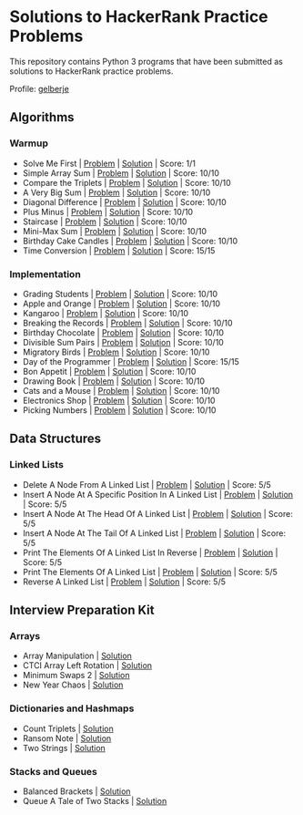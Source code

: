 # Solutions to HackerRank Practice Problems
This repository contains Python 3 programs that have been submitted as solutions to HackerRank practice problems.

Profile: [gelberje](https://www.hackerrank.com/gelberje)

## Algorithms
### Warmup
  - Solve Me First | [Problem](https://www.hackerrank.com/challenges/solve-me-first/problem) | [Solution](https://github.com/jordan-gelber/hackerrank-solutions/blob/master/algorithms/warmup/solve-me-first.py) | Score: 1/1
  - Simple Array Sum | [Problem](https://www.hackerrank.com/challenges/simple-array-sum/problem) | [Solution](https://github.com/jordan-gelber/hackerrank-solutions/blob/master/algorithms/warmup/simple-array-sum.py) | Score: 10/10
  - Compare the Triplets | [Problem](https://www.hackerrank.com/challenges/compare-the-triplets/problem) | [Solution](https://github.com/jordan-gelber/hackerrank-solutions/blob/master/algorithms/warmup/compare-the-triplets.py) | Score: 10/10
  - A Very Big Sum | [Problem](https://www.hackerrank.com/challenges/a-very-big-sum/problem) | [Solution](https://github.com/jordan-gelber/hackerrank-solutions/blob/master/algorithms/warmup/a-very-big-sum.py) | Score: 10/10
  - Diagonal Difference | [Problem](https://www.hackerrank.com/challenges/diagonal-difference/problem) | [Solution](https://github.com/jordan-gelber/hackerrank-solutions/blob/master/algorithms/diagonal-difference.py) | Score: 10/10
  - Plus Minus | [Problem](https://www.hackerrank.com/challenges/plus-minus/problem) | [Solution](https://github.com/jordan-gelber/hackerrank-solutions/blob/master/algorithms/plus-minus.py) | Score: 10/10
  - Staircase | [Problem](https://www.hackerrank.com/challenges/staircase/problem) | [Solution](https://github.com/jordan-gelber/hackerrank-solutions/blob/master/algorithms/staircase.py) | Score: 10/10
  - Mini-Max Sum | [Problem](https://www.hackerrank.com/challenges/mini-max-sum/problem) | [Solution](https://github.com/jordan-gelber/hackerrank-solutions/blob/master/algorithms/warmup/mini-max-sum.py) | Score: 10/10
  - Birthday Cake Candles | [Problem](https://www.hackerrank.com/challenges/birthday-cake-candles/problem) | [Solution](https://github.com/jordan-gelber/hackerrank-solutions/blob/master/algorithms/warmup/birthday-cake-candles.py) | Score: 10/10
  - Time Conversion | [Problem](https://www.hackerrank.com/challenges/time-conversion/problem) | [Solution](https://github.com/jordan-gelber/hackerrank-solutions/blob/master/algorithms/warmup/time-conversion.py) | Score: 15/15
### Implementation
  - Grading Students | [Problem](https://www.hackerrank.com/challenges/grading/problem) | [Solution](https://github.com/jordan-gelber/hackerrank-solutions/blob/master/algorithms/implementation/grading.py) | Score: 10/10
  - Apple and Orange | [Problem](https://www.hackerrank.com/challenges/apple-and-orange/problem) | [Solution](https://github.com/jordan-gelber/hackerrank-solutions/blob/master/algorithms/implementation/apple-and-orange.py) | Score: 10/10
  - Kangaroo | [Problem](https://www.hackerrank.com/challenges/kangaroo/problem) | [Solution](https://github.com/jordan-gelber/hackerrank-solutions/blob/master/algorithms/implementation/kangaroo.py) | Score: 10/10
  - Breaking the Records | [Problem](https://www.hackerrank.com/challenges/breaking-best-and-worst-records/problem) | [Solution](https://github.com/jordan-gelber/hackerrank-solutions/blob/master/algorithms/implementation/breaking-best-and-worst-records.py) | Score: 10/10
  - Birthday Chocolate | [Problem](https://www.hackerrank.com/challenges/the-birthday-bar/problem) | [Solution](https://github.com/jordan-gelber/hackerrank-solutions/blob/master/algorithms/implementation/the-birthday-bar.py) | Score: 10/10
  - Divisible Sum Pairs | [Problem](https://www.hackerrank.com/challenges/divisible-sum-pairs/problem) | [Solution](https://github.com/jordan-gelber/hackerrank-solutions/blob/master/algorithms/implementation/divisible-sum-pairs.py) | Score: 10/10
  - Migratory Birds | [Problem](https://www.hackerrank.com/challenges/migratory-birds/problem) | [Solution](https://github.com/jordan-gelber/hackerrank-solutions/blob/master/algorithms/implementation/migratory-birds.py) | Score: 10/10
  - Day of the Programmer | [Problem](https://www.hackerrank.com/challenges/day-of-the-programmer/problem) | [Solution](https://github.com/jordan-gelber/hackerrank-solutions/blob/master/algorithms/implementation/day-of-the-programmer.py) | Score: 15/15
  - Bon Appetit | [Problem](https://www.hackerrank.com/challenges/bon-appetit/problem) | [Solution](https://github.com/jordan-gelber/hackerrank-solutions/blob/master/algorithms/implementation/bon-appetit.py) | Score: 10/10
  - Drawing Book | [Problem](https://www.hackerrank.com/challenges/drawing-book/problem) | [Solution](https://github.com/jordan-gelber/hackerrank-solutions/blob/master/algorithms/implementation/drawing-book.py) | Score: 10/10
  - Cats and a Mouse | [Problem](https://www.hackerrank.com/challenges/cats-and-a-mouse/problem) | [Solution](https://github.com/jordan-gelber/hackerrank-solutions/blob/master/algorithms/implementation/cats-and-a-mouse.py) | Score: 10/10
  - Electronics Shop | [Problem](https://www.hackerrank.com/challenges/electronics-shop/problem) | [Solution](https://github.com/jordan-gelber/hackerrank-solutions/blob/master/algorithms/implementation/electronics-shop.py) | Score: 10/10
  - Picking Numbers | [Problem](https://www.hackerrank.com/challenges/picking-numbers/problem) | [Solution](https://github.com/jordan-gelber/hackerrank-solutions/blob/master/algorithms/implementation/picking-numbers.py) | Score: 10/10
## Data Structures
### Linked Lists
  - Delete A Node From A Linked List | [Problem](https://www.hackerrank.com/challenges/delete-a-node-from-a-linked-list/problem) | [Solution](https://github.com/jordan-gelber/hackerrank-solutions/blob/master/data-structures/linked-lists/delete-a-node-from-a-linked-list.py) | Score: 5/5
  - Insert A Node At A Specific Position In A Linked List | [Problem](https://www.hackerrank.com/challenges/insert-a-node-at-a-specific-position-in-a-linked-list/problem) | [Solution](https://github.com/jordan-gelber/hackerrank-solutions/blob/master/data-structures/linked-lists/insert-a-node-at-a-specific-position-in-a-linked-list.py) | Score: 5/5
  - Insert A Node At The Head Of A Linked List | [Problem](https://www.hackerrank.com/challenges/insert-a-node-at-the-head-of-a-linked-list/problem) | [Solution](https://github.com/jordan-gelber/hackerrank-solutions/blob/master/data-structures/linked-lists/insert-a-node-at-the-head-of-a-linked-list.py) | Score: 5/5
  - Insert A Node At The Tail Of A Linked List | [Problem](https://www.hackerrank.com/challenges/insert-a-node-at-the-tail-of-a-linked-list/problem) | [Solution](https://github.com/jordan-gelber/hackerrank-solutions/blob/master/data-structures/linked-lists/insert-a-node-at-the-tail-of-a-linked-list.py) | Score: 5/5
  - Print The Elements Of A Linked List In Reverse | [Problem](https://www.hackerrank.com/challenges/print-the-elements-of-a-linked-list-in-reverse/problem) | [Solution](https://github.com/jordan-gelber/hackerrank-solutions/blob/master/data-structures/linked-lists/print-the-elements-of-a-linked-list-in-reverse.py) | Score: 5/5
  - Print The Elements Of A Linked List | [Problem](https://www.hackerrank.com/challenges/print-the-elements-of-a-linked-list/problem) | [Solution](https://github.com/jordan-gelber/hackerrank-solutions/blob/master/data-structures/linked-lists/print-the-elements-of-a-linked-list.py) | Score: 5/5
  - Reverse A Linked List | [Problem](https://www.hackerrank.com/challenges/reverse-a-linked-list/problem) | [Solution](https://github.com/jordan-gelber/hackerrank-solutions/blob/master/data-structures/linked-lists/reverse-a-linked-list.py) | Score: 5/5

## Interview Preparation Kit
### Arrays
  - Array Manipulation | [Solution](https://github.com/jordan-gelber/hackerrank-solutions/blob/master/interview-preparation-kit/arrays/array-manipulation.py)
  - CTCI Array Left Rotation | [Solution](https://github.com/jordan-gelber/hackerrank-solutions/blob/master/interview-preparation-kit/arrays/ctci-array-left-rotation.py)
  - Minimum Swaps 2 | [Solution](https://github.com/jordan-gelber/hackerrank-solutions/blob/master/interview-preparation-kit/arrays/minimum-swaps-2.py)
  - New Year Chaos | [Solution](https://github.com/jordan-gelber/hackerrank-solutions/blob/master/interview-preparation-kit/arrays/new-year-chaos.py)
### Dictionaries and Hashmaps
  - Count Triplets | [Solution](https://github.com/jordan-gelber/hackerrank-solutions/blob/master/interview-preparation-kit/dictionaries-and-hashmaps/count-triplets.py)
  - Ransom Note | [Solution](https://github.com/jordan-gelber/hackerrank-solutions/blob/master/interview-preparation-kit/dictionaries-and-hashmaps/ransom-note.py)
  - Two Strings | [Solution](https://github.com/jordan-gelber/hackerrank-solutions/blob/master/interview-preparation-kit/dictionaries-and-hashmaps/two-strings.py)
### Stacks and Queues
  - Balanced Brackets | [Solution](https://github.com/jordan-gelber/hackerrank-solutions/blob/master/interview-preparation-kit/stacks-and-queues/balanced-brackets.py)
  - Queue A Tale of Two Stacks | [Solution](https://github.com/jordan-gelber/hackerrank-solutions/blob/master/interview-preparation-kit/stacks-and-queues/queue-a-tale-of-two-stacks.py)
